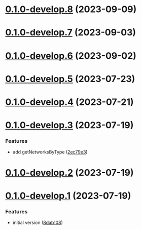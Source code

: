 # [0.1.0-develop.8](https://git.lumeweb.com/LumeWeb/kernel-network-registry-client/compare/v0.1.0-develop.7...v0.1.0-develop.8) (2023-09-09)

# [0.1.0-develop.7](https://git.lumeweb.com/LumeWeb/kernel-network-registry-client/compare/v0.1.0-develop.6...v0.1.0-develop.7) (2023-09-03)

# [0.1.0-develop.6](https://git.lumeweb.com/LumeWeb/kernel-network-registry-client/compare/v0.1.0-develop.5...v0.1.0-develop.6) (2023-09-02)

# [0.1.0-develop.5](https://git.lumeweb.com/LumeWeb/kernel-network-registry-client/compare/v0.1.0-develop.4...v0.1.0-develop.5) (2023-07-23)

# [0.1.0-develop.4](https://git.lumeweb.com/LumeWeb/kernel-network-registry-client/compare/v0.1.0-develop.3...v0.1.0-develop.4) (2023-07-21)

# [0.1.0-develop.3](https://git.lumeweb.com/LumeWeb/kernel-network-registry-client/compare/v0.1.0-develop.2...v0.1.0-develop.3) (2023-07-19)


### Features

* add getNetworksByType ([2ec79e3](https://git.lumeweb.com/LumeWeb/kernel-network-registry-client/commit/2ec79e3242f1fd580973c5d18dab2c2b19d1eece))

# [0.1.0-develop.2](https://git.lumeweb.com/LumeWeb/kernel-network-registry-client/compare/v0.1.0-develop.1...v0.1.0-develop.2) (2023-07-19)

# [0.1.0-develop.1](https://git.lumeweb.com/LumeWeb/kernel-network-registry-client/compare/v0.0.1...v0.1.0-develop.1) (2023-07-19)


### Features

* initial version ([8dab108](https://git.lumeweb.com/LumeWeb/kernel-network-registry-client/commit/8dab108187930bc8077252f3fc10c94a5b1bac10))
